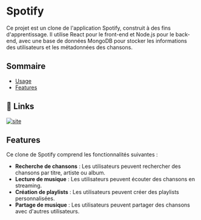 # Spotify

Ce projet est un clone de l'application Spotify, construit à des fins d'apprentissage. Il utilise React pour le front-end et Node.js pour le back-end, avec une base de données MongoDB pour stocker les informations des utilisateurs et les métadonnées des chansons.

## Sommaire

- [Usage](#usage)
- [Features](#features)

## 🔗 Links

[![site](https://img.shields.io/badge/my_portfolio-000?style=for-the-badge&logo=ko-fi&logoColor=white)](https://spotify-front-pi8l.onrender.com/)

## Features

Ce clone de Spotify comprend les fonctionnalités suivantes :

- **Recherche de chansons** : Les utilisateurs peuvent rechercher des chansons par titre, artiste ou album.
- **Lecture de musique** : Les utilisateurs peuvent écouter des chansons en streaming.
- **Création de playlists** : Les utilisateurs peuvent créer des playlists personnalisées.
- **Partage de musique** : Les utilisateurs peuvent partager des chansons avec d'autres utilisateurs.
